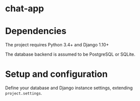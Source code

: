 # chat-app

Dependencies
============

The project requires Python 3.4+ and Django 1.10+

The database backend is assumed to be PostgreSQL or SQLite.


Setup and configuration
=======================

Define your database and Django instance settings, extending ``project.settings``.
